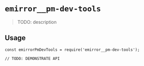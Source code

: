 # `emirror__pm-dev-tools`

> TODO: description

## Usage

```
const emirrorPmDevTools = require('emirror__pm-dev-tools');

// TODO: DEMONSTRATE API
```
